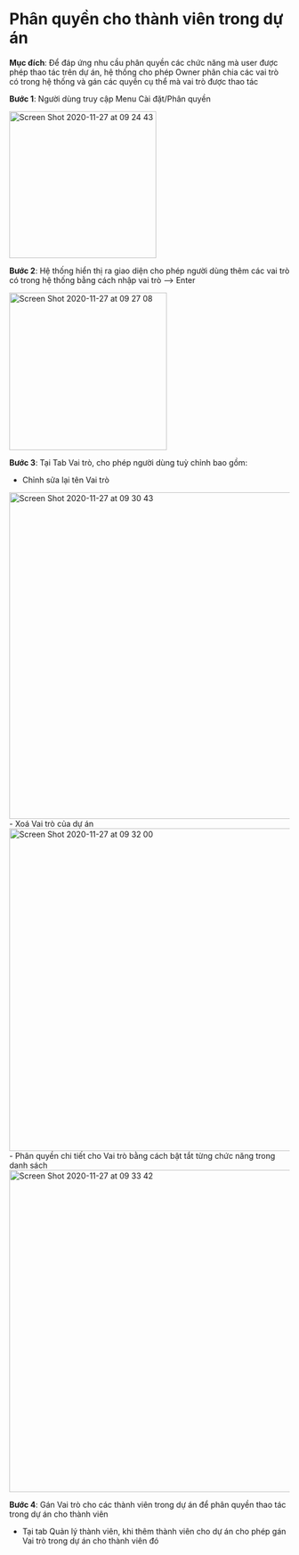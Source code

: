 # Phân quyền cho thành viên trong dự án

**Mục đích**: Để đáp ứng nhu cầu phân quyền các chức năng mà user được phép thao tác trên dự án, hệ thống cho phép Owner phân chia các vai trò có trong hệ thống và gán các quyền cụ thể mà vai trò được thao tác

**Bước 1**: Người dùng truy cập Menu Cài đặt/Phân quyền

<img width="264" alt="Screen Shot 2020-11-27 at 09 24 43" src="https://user-images.githubusercontent.com/73808891/100403829-76b71300-3092-11eb-977d-350eca65d0a3.png">

**Bước 2**: Hệ thống hiển thị ra giao diện cho phép người dùng thêm các vai trò có trong hệ thống bằng cách nhập vai trò --> Enter

 <img width="283" alt="Screen Shot 2020-11-27 at 09 27 08" src="https://user-images.githubusercontent.com/73808891/100403967-d1506f00-3092-11eb-86c2-0b4ff619e6c6.png">
 
**Bước 3**: Tại Tab Vai trò, cho phép người dùng tuỳ chỉnh bao gồm:

- Chỉnh sửa lại tên Vai trò 
<img width="587" alt="Screen Shot 2020-11-27 at 09 30 43" src="https://user-images.githubusercontent.com/73808891/100404166-4cb22080-3093-11eb-9416-836d0763b640.png">
- Xoá Vai trò của dự án
<img width="580" alt="Screen Shot 2020-11-27 at 09 32 00" src="https://user-images.githubusercontent.com/73808891/100404223-7703de00-3093-11eb-8493-a60ca480ac59.png">
- Phân quyền chi tiết cho Vai trò bằng cách bật tắt từng chức năng trong danh sách
<img width="579" alt="Screen Shot 2020-11-27 at 09 33 42" src="https://user-images.githubusercontent.com/73808891/100404313-af0b2100-3093-11eb-8d0f-8462c8c68656.png">

**Bước 4**: Gán Vai trò cho các thành viên trong dự án để phân quyền thao tác trong dự án cho thành viên

- Tại tab  Quản lý thành viên, khi thêm thành viên cho dự án cho phép gán Vai trò trong dự án cho thành viên đó
